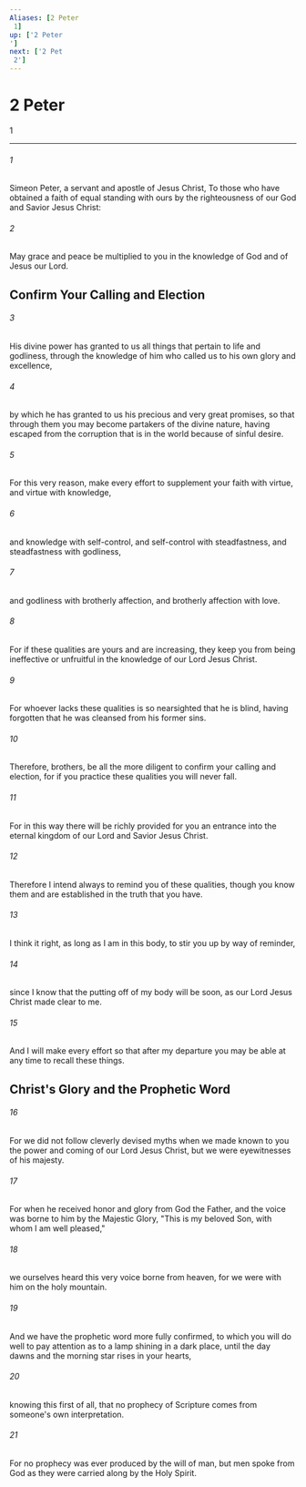 ```yaml
---
Aliases: [2 Peter 1]
up: ['2 Peter']
next: ['2 Pet 2']
---
```

# 2 Peter 1

***
 

###### 1 
Simeon Peter, a servant and apostle of Jesus Christ, To those who have obtained a faith of equal standing with ours by the righteousness of our God and Savior Jesus Christ:  

###### 2 
May grace and peace be multiplied to you in the knowledge of God and of Jesus our Lord.  ## Confirm Your Calling and Election  

###### 3 
His divine power has granted to us all things that pertain to life and godliness, through the knowledge of him who called us to his own glory and excellence,  

###### 4 
by which he has granted to us his precious and very great promises, so that through them you may become partakers of the divine nature, having escaped from the corruption that is in the world because of sinful desire.  

###### 5 
For this very reason, make every effort to supplement your faith with virtue, and virtue with knowledge,  

###### 6 
and knowledge with self-control, and self-control with steadfastness, and steadfastness with godliness,  

###### 7 
and godliness with brotherly affection, and brotherly affection with love.  

###### 8 
For if these qualities are yours and are increasing, they keep you from being ineffective or unfruitful in the knowledge of our Lord Jesus Christ.  

###### 9 
For whoever lacks these qualities is so nearsighted that he is blind, having forgotten that he was cleansed from his former sins.  

###### 10 
Therefore, brothers, be all the more diligent to confirm your calling and election, for if you practice these qualities you will never fall.  

###### 11 
For in this way there will be richly provided for you an entrance into the eternal kingdom of our Lord and Savior Jesus Christ.  

###### 12 
Therefore I intend always to remind you of these qualities, though you know them and are established in the truth that you have.  

###### 13 
I think it right, as long as I am in this body, to stir you up by way of reminder,  

###### 14 
since I know that the putting off of my body will be soon, as our Lord Jesus Christ made clear to me.  

###### 15 
And I will make every effort so that after my departure you may be able at any time to recall these things.  ## Christ's Glory and the Prophetic Word  

###### 16 
For we did not follow cleverly devised myths when we made known to you the power and coming of our Lord Jesus Christ, but we were eyewitnesses of his majesty.  

###### 17 
For when he received honor and glory from God the Father, and the voice was borne to him by the Majestic Glory, "This is my beloved Son, with whom I am well pleased,"  

###### 18 
we ourselves heard this very voice borne from heaven, for we were with him on the holy mountain.  

###### 19 
And we have the prophetic word more fully confirmed, to which you will do well to pay attention as to a lamp shining in a dark place, until the day dawns and the morning star rises in your hearts,  

###### 20 
knowing this first of all, that no prophecy of Scripture comes from someone's own interpretation.  

###### 21 
For no prophecy was ever produced by the will of man, but men spoke from God as they were carried along by the Holy Spirit.
